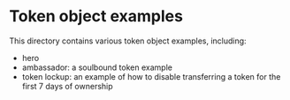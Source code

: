 # Token object examples

This directory contains various token object examples, including:

- hero
- ambassador: a soulbound token example
- token lockup: an example of how to disable transferring a token for the first 7 days of ownership
